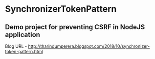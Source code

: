 # SynchronizerTokenPattern
## Demo project for preventing CSRF in NodeJS application

Blog URL - http://tharindumperera.blogspot.com/2018/10/synchronizer-token-pattern.html
